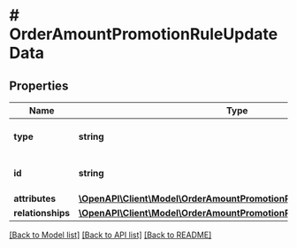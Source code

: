 # # OrderAmountPromotionRuleUpdateData

## Properties

Name | Type | Description | Notes
------------ | ------------- | ------------- | -------------
**type** | **string** | The resource&#39;s type |
**id** | **string** | The resource&#39;s id |
**attributes** | [**\OpenAPI\Client\Model\OrderAmountPromotionRuleCreateDataAttributes**](OrderAmountPromotionRuleCreateDataAttributes.md) |  |
**relationships** | [**\OpenAPI\Client\Model\OrderAmountPromotionRuleDataRelationships**](OrderAmountPromotionRuleDataRelationships.md) |  | [optional]

[[Back to Model list]](../../README.md#models) [[Back to API list]](../../README.md#endpoints) [[Back to README]](../../README.md)
